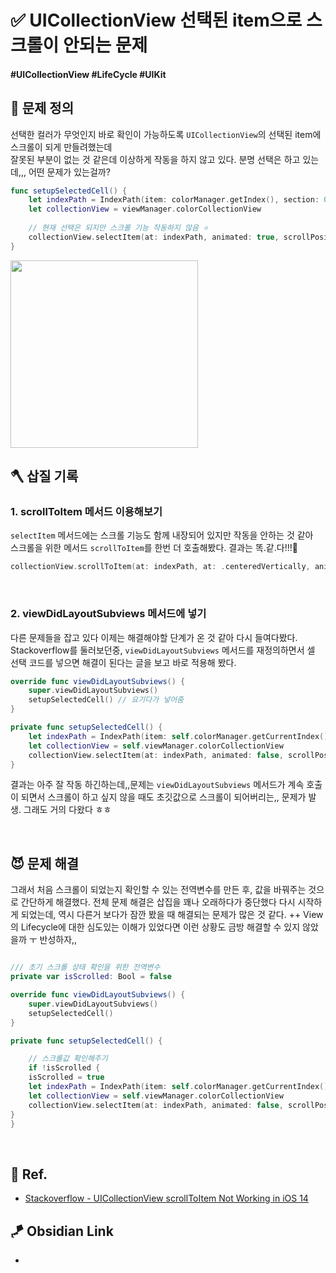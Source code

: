 # ✅ UICollectionView 선택된 item으로 스크롤이 안되는 문제

#### #UICollectionView #LifeCycle #UIKit 

## 🤔 문제 정의

선택한 컬러가 무엇인지 바로 확인이 가능하도록 `UICollectionView`의 선택된 item에 스크롤이 되게 만들려했는데   
잘못된 부분이 없는 것 같은데 이상하게 작동을 하지 않고 있다. 분명 선택은 하고 있는데,,, 어떤 문제가 있는걸까?

~~~swift
func setupSelectedCell() {
    let indexPath = IndexPath(item: colorManager.getIndex(), section: 0)
    let collectionView = viewManager.colorCollectionView
    
    // 현재 선택은 되지만 스크롤 기능 작동하지 않음 ⭐️
    collectionView.selectItem(at: indexPath, animated: true, scrollPosition: .centeredVertically)
}
~~~

<img width="300" src="https://user-images.githubusercontent.com/113565086/233839746-13897bd6-a355-4391-9e73-afa0c79fad32.gif">

<br>

## 🪓 삽질 기록

### 1. scrollToItem 메서드 이용해보기

`selectItem` 메서드에는 스크롤 기능도 함께 내장되어 있지만 작동을 안하는 것 같아   
스크롤을 위한 메서드 `scrollToItem`를 한번 더 호출해봤다. 결과는 똑.같.다!!!🤬

~~~swift
collectionView.scrollToItem(at: indexPath, at: .centeredVertically, animated: true)
~~~

<br>

### 2. viewDidLayoutSubviews 메서드에 넣기

다른 문제들을 잡고 있다 이제는 해결해야할 단계가 온 것 같아 다시 들여다봤다. Stackoverflow를 둘러보던중, `viewDidLayoutSubviews` 메서드를 재정의하면서 셀 선택 코드를 넣으면 해결이 된다는 글을 보고 바로 적용해 봤다.

~~~swift
override func viewDidLayoutSubviews() {
    super.viewDidLayoutSubviews()
    setupSelectedCell() // 요기다가 넣어줌
}

private func setupSelectedCell() {
    let indexPath = IndexPath(item: self.colorManager.getCurrentIndex(), section: 0)
    let collectionView = self.viewManager.colorCollectionView
    collectionView.selectItem(at: indexPath, animated: false, scrollPosition: .centeredVertically)
}
~~~

결과는 아주 잘 작동 하긴하는데,,문제는 `viewDidLayoutSubviews` 메서드가 계속 호출이 되면서 스크롤이 하고 싶지 않을 때도 초깃값으로 스크롤이 되어버리는,, 문제가 발생. 그래도 거의 다왔다 ㅎㅎ

<br>

## 😈 문제 해결

그래서 처음 스크롤이 되었는지 확인할 수 있는 전역변수를 만든 후, 값을 바꿔주는 것으로 간단하게 해결했다. 전체 문제 해결은 삽집을 꽤나 오래하다가 중단했다 다시 시작하게 되었는데, 역시 다른거 보다가 잠깐 봤을 때 해결되는 문제가 많은 것 같다. ++ View의 Lifecycle에 대한 심도있는 이해가 있었다면 이런 상황도 금방 해결할 수 있지 않았을까 ㅜ 반성하자,,

~~~swift

/// 초기 스크롤 상태 확인을 위한 전역변수
private var isScrolled: Bool = false

override func viewDidLayoutSubviews() {
    super.viewDidLayoutSubviews()
    setupSelectedCell()
}

private func setupSelectedCell() {

    // 스크롤값 확인해주기
    if !isScrolled {
    isScrolled = true
    let indexPath = IndexPath(item: self.colorManager.getCurrentIndex(), section: 0)
    let collectionView = self.viewManager.colorCollectionView
    collectionView.selectItem(at: indexPath, animated: false, scrollPosition: .centeredVertically)
}
}
~~~

<br>

## 💌 Ref.

- [Stackoverflow - UICollectionView scrollToItem Not Working in iOS 14](https://stackoverflow.com/questions/50237180/uicollectionview-scrolltoitem-not-working-in-ios-14#comment87492844_50237180)


## 🪁 Obsidian Link
- 